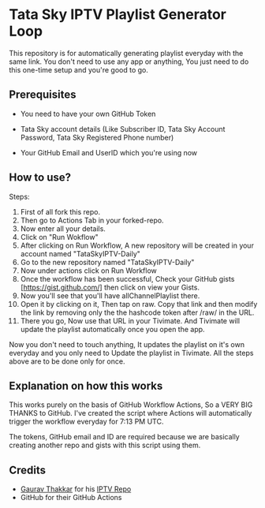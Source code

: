 # Tata Sky IPTV Playlist Generator Loop
This repository is for automatically generating playlist everyday with the same link. You don't need to use any app or anything, You just need to do this one-time setup and you're good to go.

## Prerequisites

* You need to have your own GitHub Token

* Tata Sky account details (Like Subscriber ID, Tata Sky Account Password, Tata Sky Registered Phone number)

* Your GitHub Email and UserID which you're using now

## How to use?

Steps:
1. First of all fork this repo.
2. Then go to Actions Tab in your forked-repo.
3. Now enter all your details.
4. Click on "Run Wokflow"
5. After clicking on Run Workflow, A new repository will be created in your account named "TataSkyIPTV-Daily"
6. Go to the new repository named "TataSkyIPTV-Daily"
7. Now under actions click on Run Workflow
8. Once the workflow has been successful, Check your GitHub gists [https://gist.github.com/] then click on view your Gists.
9. Now you'll see that you'll have allChannelPlaylist there.
10. Open it by clicking on it, Then tap on raw. Copy that link and then modify the link by removing only the the hashcode token after /raw/ in the URL.
11. There you go, Now use that URL in your Tivimate. And Tivimate will update the playlist automatically once you open the app.

Now you don't need to touch anything, It updates the playlist on it's own everyday and you only need to Update the playlist in Tivimate.
All the steps above are to be done only for once.

## Explanation on how this works

This works purely on the basis of GitHub Workflow Actions, So a VERY BIG THANKS to GitHub.
I've created the script where Actions will automatically trigger the workflow everyday for 7:13 PM UTC.

The tokens, GitHub email and ID are required because we are basically creating another repo and gists with this script using them.

## Credits

* [Gaurav Thakkar](https://github.com/ForceGT) for his [IPTV Repo](https://github.com/ForceGT/Tata-Sky-IPTV)
* GitHub for their GitHub Actions
